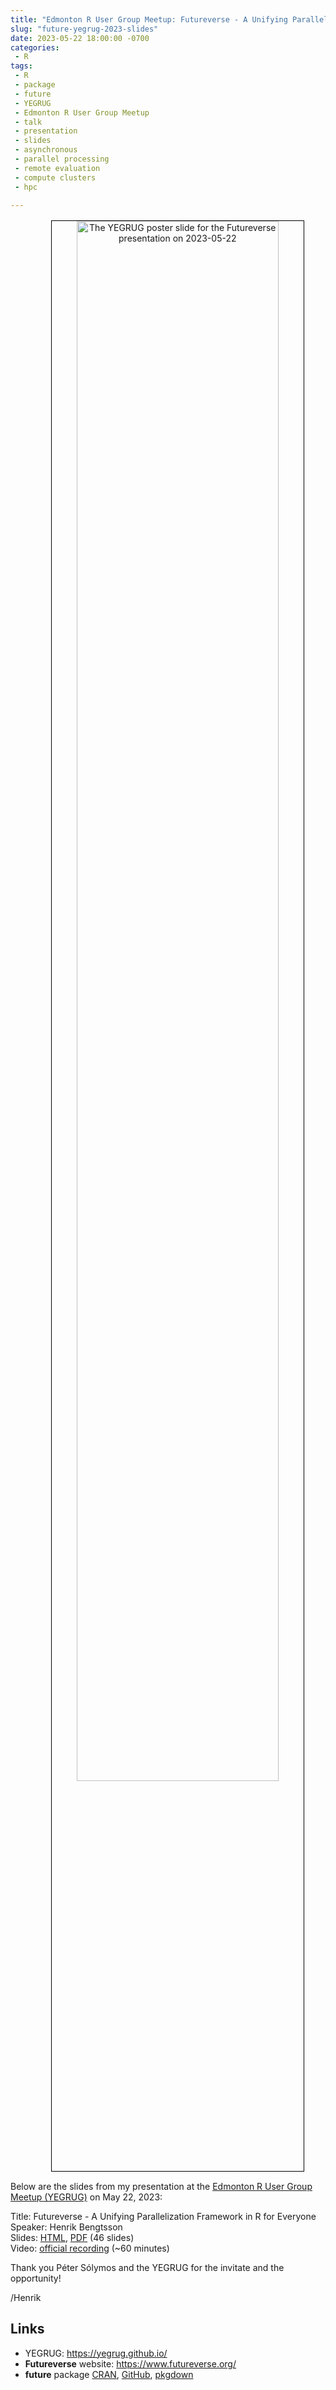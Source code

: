 ```yaml
---
title: "Edmonton R User Group Meetup: Futureverse - A Unifying Parallelization Framework in R for Everyone"
slug: "future-yegrug-2023-slides"
date: 2023-05-22 18:00:00 -0700
categories:
 - R
tags:
 - R
 - package
 - future
 - YEGRUG
 - Edmonton R User Group Meetup
 - talk
 - presentation
 - slides
 - asynchronous
 - parallel processing
 - remote evaluation
 - compute clusters
 - hpc
 
---
```


<div style="margin: 2ex; width: 100%;"/>
<center>
<img src="/post/YEGRUG_20230522.jpeg" alt="The YEGRUG poster slide for the Futureverse presentation on 2023-05-22" style="width: 80%; border: 1px solid black;"/>
</center>
</div>

Below are the slides from my presentation at the [Edmonton R User Group Meetup (YEGRUG)](https://www.meetup.com/edmonton-r-user-group-yegrug/events/fxvdbtyfchbhc/) on May 22, 2023:

Title: Futureverse - A Unifying Parallelization Framework in R for Everyone  
Speaker: Henrik Bengtsson  
Slides: [HTML](https://docs.google.com/presentation/d/e/2PACX-1vQfbnVRHZhIkEAd3_pNG14N5JQqE0jqCohSq-m-uWAcA7StF-BuHdOz0IGDhcRI3K681DxoXoqA7pwp/pub?start=true&loop=false&delayms=60000), [PDF](/presentations/yegrug2023/BengtssonH_20230522-Futureverse-YEGRUG.pdf) (46 slides)  
Video: [official recording](https://www.youtube.com/watch?v=6Dp6zMelrmg)  (~60 minutes)

Thank you Péter Sólymos and the YEGRUG for the invitate and the opportunity!

/Henrik

## Links

* YEGRUG: https://yegrug.github.io/
* **Futureverse** website: https://www.futureverse.org/
* **future** package [CRAN](https://cran.r-project.org/package=future), [GitHub](https://github.com/HenrikBengtsson/future), [pkgdown](https://future.futureverse.org/)
